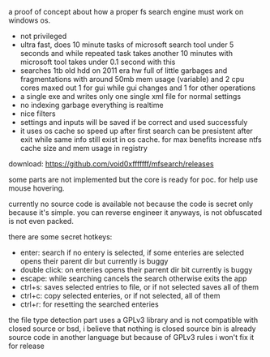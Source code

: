 a proof of concept about how a proper fs search engine must work on windows os.

- not privileged
- ultra fast, does 10 minute tasks of microsoft search tool under 5 seconds and while repeated task takes another 10 minutes with microsoft tool takes under 0.1 second with this
- searches 1tb old hdd on 2011 era hw full of little garbages and fragmentations with around 50mb mem usage (variable) and 2 cpu cores maxed out 1 for gui while gui changes and 1 for other operations
- a single exe and writes only one single xml file for normal settings
- no indexing garbage everything is realtime
- nice filters
- settings and inputs will be saved if be correct and used successfuly
- it uses os cache so speed up after first search can be presistent after exit while same info still exist in os cache. for max benefits increase ntfs cache size and mem usage in registry

download: https://github.com/void0xfffffff/mfsearch/releases

some parts are not implemented but the core is ready for poc. for help use mouse hovering.

currently no source code is available not because the code is secret only because it's simple. you can reverse engineer it anyways, is not obfuscated is not even packed.

there are some secret hotkeys:
- enter: search if no entery is selected, if some enteries are selected opens their parent dir but currently is buggy
- double click: on enteries opens their parrent dir bit currently is buggy
- escape: while searching cancels the search otherwise exits the app
- ctrl+s: saves selected entries to file, or if not selected saves all of them
- ctrl+c: copy selected enteries, or if not selected, all of them
- ctrl+r: for resetting the searched enteries

the file type detection part uses a GPLv3 library and is not compatible with closed source or bsd, i believe that nothing is closed source bin is already source code in another language but because of GPLv3 rules i won't fix it for release
